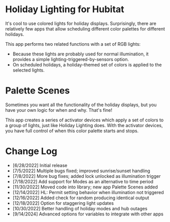 # Holiday Lighting for Hubitat

It's cool to use colored lights for holiday displays.  Surprisingly, there
are relatively few apps that allow scheduling different color palettes for
different holidays.

This app performs two related functions with a set of RGB lights:
- Because these lights are probably used for normal illumination, it provides
  a simple lighting-triggered-by-sensors option.
- On scheduled holidays, a holiday-themed set of colors is applied to the
  selected lights.

# Palette Scenes

Sometimes you want all the functionality of the holiday displays, but you have
your own logic for when and why. That's fine!

This app creates a series of activator devices which apply a set of colors
to a group of lights, just like Holiday Lighting does. With the activator
devices, you have full control of when this color palette starts and stops.

# Change Log

* [6/28/2022]   Initial release
* [7/5/2022]    Multiple bugs fixed; improved sunrise/sunset handling
* [7/8/2022]    More bug fixes; added lock unlocked as illumination trigger
* [7/18/2022]   Add support for Modes as an alternative to time period
* [11/30/2022]  Moved code into library; new app Palette Scenes added
* [12/14/2022]  HL: Permit setting behavior when illumination not triggered
* [12/16/2022]  Added check for random producing identical output
* [12/18/2022]  Option for staggering light updates
* [10/30/2022]  Better handling of holiday modes and hub outages
* [9/14/2024]   Advanced options for variables to integrate with other apps
